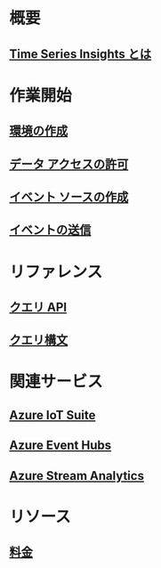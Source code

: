 # 概要
## [Time Series Insights とは](time-series-insights-overview.md)

# 作業開始
## [環境の作成](time-series-insights-get-started.md)
## [データ アクセスの許可](time-series-insights-data-access.md)
## [イベント ソースの作成](time-series-insights-add-event-source.md)
## [イベントの送信](time-series-insights-send-events.md)

# リファレンス
## [クエリ API](/rest/api/time-series-insights/time-series-insights-reference-queryapi)
## [クエリ構文](/rest/api/time-series-insights/time-series-insights-reference-query-syntax)

# 関連サービス
## [Azure IoT Suite](/azure/iot-suite/)
## [Azure Event Hubs](/azure/event-hubs/)
## [Azure Stream Analytics](/azure/stream-analytics/)

# リソース
## [料金](https://azure.microsoft.com/pricing/details/time-series-insights/)
